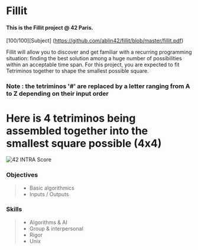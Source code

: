 # Fillit
#### This is the Fillit project @ 42 Paris.
[100/100][Subject] (https://github.com/ablin42/fillit/blob/master/fillit.pdf)

Fillit will allow you to discover and get familiar with a recurring programming situation: finding the best solution among a huge number of possibilities within an acceptable time span. For this project, you are expected to fit Tetriminos together to shape the smallest possible square.

### Note : the tetriminos '#' are replaced by a letter ranging from A to Z depending on their input order

# Here is 4 tetriminos being assembled together into the smallest square possible (4x4)

![42 INTRA Score](https://i.imgur.com/1Ul0eQs.png)

### Objectives
> - Basic algorithmics
> - Inputs / Outputs

### Skills
> - Algorithms & AI
> - Group & interpersonal
> - Rigor
> - Unix
